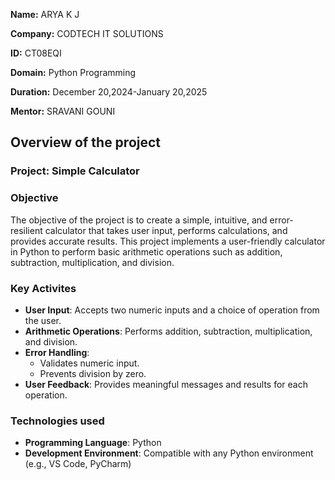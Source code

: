 **Name:** ARYA K J

**Company:** CODTECH IT SOLUTIONS

**ID:** CT08EQI

**Domain:** Python Programming

**Duration:** December 20,2024-January 20,2025

**Mentor:** SRAVANI GOUNI


## Overview of the project

### Project: Simple Calculator

### Objective
The objective of the project is to create a simple, intuitive, and error-resilient calculator that takes user input, performs calculations, and provides accurate results.
This project implements a user-friendly calculator in Python to perform basic arithmetic operations such as addition, subtraction, multiplication, and division.


### Key Activites
- **User Input**: Accepts two numeric inputs and a choice of operation from the user.
- **Arithmetic Operations**: Performs addition, subtraction, multiplication, and division.
- **Error Handling**:
  - Validates numeric input.
  - Prevents division by zero.
- **User Feedback**: Provides meaningful messages and results for each operation.


### Technologies used
- **Programming Language**: Python
- **Development Environment**: Compatible with any Python environment (e.g., VS Code, PyCharm)
